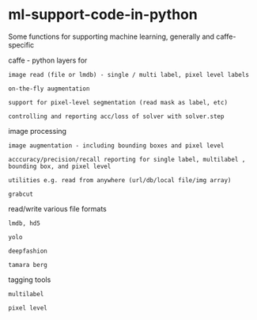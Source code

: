 # ml-support-code-in-python
Some functions for supporting machine learning, generally and caffe-specific

caffe - python layers for

    image read (file or lmdb) - single / multi label, pixel level labels

    on-the-fly augmentation

    support for pixel-level segmentation (read mask as label, etc)

    controlling and reporting acc/loss of solver with solver.step

image processing

    image augmentation - including bounding boxes and pixel level

    acccuracy/precision/recall reporting for single label, multilabel , bounding box, and pixel level

    utilities e.g. read from anywhere (url/db/local file/img array)
    
    grabcut

read/write various file formats

    lmdb, hd5

    yolo
    
    deepfashion 

    tamara berg 
    
tagging tools

    multilabel
    
    pixel level
